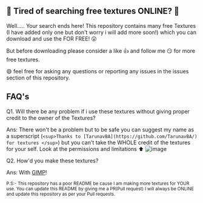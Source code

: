 ## 📢 Tired of searching free textures ONLINE? 📢

Well..... Your search ends here! This repository contains many free Textures (I have added only one but don't worry i will add more soon!) which you can download and use the FOR FREE! 😮 

But before downloading please consider a like 👍 and follow me :smirk: for more free textures.

:smile: feel free for asking any questions or reporting any issues in the issues section of this repository.

## FAQ's

Q1. Will there be any problem if i use these textures without giving proper credit to the owner of the Textures? 

Ans: There won't be a problem but to be safe you can suggest my name as a superscript (```<sup>Thanks to [TarunavBA](https://github.com/TarunavBA/) for textures </sup>```) 
but you can't take the WHOLE credit of the textures for your self. Look at the permissions and limitations ⬆️
![image](https://user-images.githubusercontent.com/89698728/165040703-983f7c78-e0da-4070-a69d-44bbd658146b.png)

Q2. How'd you make these textures?

Ans: With [GIMP](https://gimp.org)!

<sup>P.S:- This repository has a poor README be cause I am making more textures for YOUR use. You can update this README by giving me a PR(Pull request) I will always be ONLINE and update this repository as per your Pull requests.</sup>
